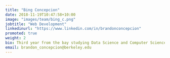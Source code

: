 ```yaml
---
title: "Bing Concepcion"
date: 2018-11-19T10:47:58+10:00
image: "images/team/bing_c.png"
jobtitle: "Web Development"
linkedinurl: "https://www.linkedin.com/in/brandonconcepcion"
promoted: true
weight: 2
bio: Third year from the bay studying Data Science and Computer Science! Lover of dogs, chinese food, and working out 💪
email: brandon_concepcion@berkeley.edu
---
```



